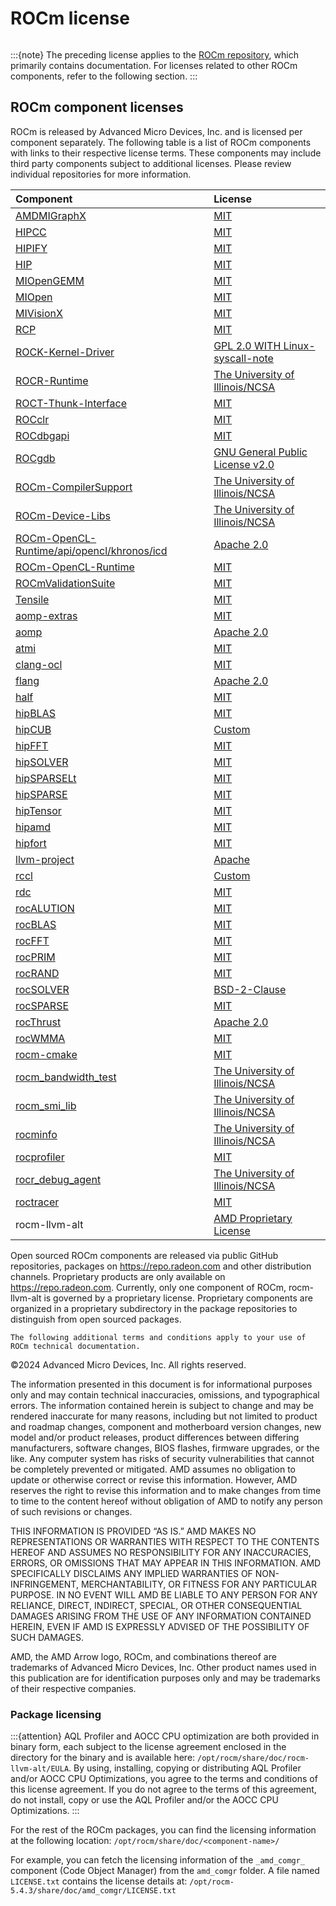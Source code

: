 <head>
  <meta charset="UTF-8">
  <meta name="description" content="ROCm licensing terms">
  <meta name="keywords" content="license, licensing terms">
</head>

# ROCm license

```{include} ../../LICENSE
```

:::{note}
The preceding license applies to the [ROCm repository](https://github.com/ROCm/ROCm), which
primarily contains documentation. For licenses related to other ROCm components, refer to the
following section.
:::

## ROCm component licenses

ROCm is released by Advanced Micro Devices, Inc. and is licensed per component separately.
The following table is a list of ROCm components with links to their respective license
terms. These components may include third party components subject to
additional licenses. Please review individual repositories for more information.

<!-- spellcheck-disable -->
| Component | License |
|:---------------------|:-------------------------|
| [AMDMIGraphX](https://github.com/ROCm/AMDMIGraphX/) | [MIT](https://github.com/ROCm/AMDMIGraphX/blob/develop/LICENSE) |
| [HIPCC](https://github.com/ROCm/HIPCC/blob/develop/LICENSE.txt) | [MIT](https://github.com/ROCm/HIPCC/blob/develop/LICENSE.txt) |
| [HIPIFY](https://github.com/ROCm/HIPIFY/) | [MIT](https://github.com/ROCm/HIPIFY/blob/amd-staging/LICENSE.txt) |
| [HIP](https://github.com/ROCm/HIP/) | [MIT](https://github.com/ROCm/HIP/blob/develop/LICENSE.txt) |
| [MIOpenGEMM](https://github.com/ROCm/MIOpenGEMM/) | [MIT](https://github.com/ROCm/MIOpenGEMM/blob/master/LICENSE.txt) |
| [MIOpen](https://github.com/ROCm/MIOpen/) | [MIT](https://github.com/ROCm/MIOpen/blob/master/LICENSE.txt) |
| [MIVisionX](https://github.com/ROCm/MIVisionX/) | [MIT](https://github.com/ROCm/MIVisionX/blob/master/LICENSE.txt) |
| [RCP](https://github.com/GPUOpen-Tools/radeon_compute_profiler/) | [MIT](https://github.com/GPUOpen-Tools/radeon_compute_profiler/blob/master/LICENSE) |
| [ROCK-Kernel-Driver](https://github.com/ROCm/ROCK-Kernel-Driver/) | [GPL 2.0 WITH Linux-syscall-note](https://github.com/ROCm/ROCK-Kernel-Driver/blob/master/COPYING) |
| [ROCR-Runtime](https://github.com/ROCm/ROCR-Runtime/) | [The University of Illinois/NCSA](https://github.com/ROCm/ROCR-Runtime/blob/master/LICENSE.txt) |
| [ROCT-Thunk-Interface](https://github.com/ROCm/ROCT-Thunk-Interface/) | [MIT](https://github.com/ROCm/ROCT-Thunk-Interface/blob/master/LICENSE.md) |
| [ROCclr](https://github.com/ROCm/ROCclr/) | [MIT](https://github.com/ROCm/ROCclr/blob/develop/LICENSE.txt) |
| [ROCdbgapi](https://github.com/ROCm/ROCdbgapi/) | [MIT](https://github.com/ROCm/ROCdbgapi/blob/amd-master/LICENSE.txt) |
| [ROCgdb](https://github.com/ROCm/ROCgdb/) | [GNU General Public License v2.0](https://github.com/ROCm/ROCgdb/blob/amd-master/COPYING) |
| [ROCm-CompilerSupport](https://github.com/ROCm/ROCm-CompilerSupport/) | [The University of Illinois/NCSA](https://github.com/ROCm/ROCm-CompilerSupport/blob/amd-stg-open/LICENSE.txt) |
| [ROCm-Device-Libs](https://github.com/ROCm/ROCm-Device-Libs/) | [The University of Illinois/NCSA](https://github.com/ROCm/ROCm-Device-Libs/blob/amd-stg-open/LICENSE.TXT) |
| [ROCm-OpenCL-Runtime/api/opencl/khronos/icd](https://github.com/KhronosGroup/OpenCL-ICD-Loader/) | [Apache 2.0](https://github.com/KhronosGroup/OpenCL-ICD-Loader/blob/main/LICENSE) |
| [ROCm-OpenCL-Runtime](https://github.com/ROCm/ROCm-OpenCL-Runtime/) | [MIT](https://github.com/ROCm/ROCm-OpenCL-Runtime/blob/develop/LICENSE.txt) |
| [ROCmValidationSuite](https://github.com/ROCm/ROCmValidationSuite/) | [MIT](https://github.com/ROCm/ROCmValidationSuite/blob/master/LICENSE) |
| [Tensile](https://github.com/ROCm/Tensile/) | [MIT](https://github.com/ROCm/Tensile/blob/develop/LICENSE.md) |
| [aomp-extras](https://github.com/ROCm/aomp-extras/) | [MIT](https://github.com/ROCm/aomp-extras/blob/aomp-dev/LICENSE) |
| [aomp](https://github.com/ROCm/aomp/) | [Apache 2.0](https://github.com/ROCm/aomp/blob/aomp-dev/LICENSE) |
| [atmi](https://github.com/ROCm/atmi/) | [MIT](https://github.com/ROCm/atmi/blob/master/LICENSE.txt) |
| [clang-ocl](https://github.com/ROCm/clang-ocl/) | [MIT](https://github.com/ROCm/clang-ocl/blob/master/LICENSE) |
| [flang](https://github.com/ROCm/flang/) | [Apache 2.0](https://github.com/ROCm/flang/blob/master/LICENSE.txt) |
| [half](https://github.com/ROCm/half/) | [MIT](https://github.com/ROCm/half/blob/master/LICENSE.txt) |
| [hipBLAS](https://github.com/ROCm/hipBLAS/) | [MIT](https://github.com/ROCm/hipBLAS/blob/develop/LICENSE.md) |
| [hipCUB](https://github.com/ROCm/hipCUB/) | [Custom](https://github.com/ROCm/hipCUB/blob/develop/LICENSE.txt) |
| [hipFFT](https://github.com/ROCm/hipFFT/) | [MIT](https://github.com/ROCm/hipFFT/blob/develop/LICENSE.md) |
| [hipSOLVER](https://github.com/ROCm/hipSOLVER/) | [MIT](https://github.com/ROCm/hipSOLVER/blob/develop/LICENSE.md) |
| [hipSPARSELt](https://github.com/ROCm/hipSPARSELt/) | [MIT](https://github.com/ROCm/hipSPARSELt/blob/develop/LICENSE.md) |
| [hipSPARSE](https://github.com/ROCm/hipSPARSE/) | [MIT](https://github.com/ROCm/hipSPARSE/blob/develop/LICENSE.md) |
| [hipTensor](https://github.com/ROCm/hipTensor) | [MIT](https://github.com/ROCm/hipTensor/blob/develop/LICENSE) |
| [hipamd](https://github.com/ROCm/hipamd/) | [MIT](https://github.com/ROCm/hipamd/blob/develop/LICENSE.txt) |
| [hipfort](https://github.com/ROCm/hipfort/) | [MIT](https://github.com/ROCm/hipfort/blob/master/LICENSE) |
| [llvm-project](https://github.com/ROCm/llvm-project/) | [Apache](https://github.com/ROCm/llvm-project/blob/main/LICENSE.TXT) |
| [rccl](https://github.com/ROCm/rccl/) | [Custom](https://github.com/ROCm/rccl/blob/develop/LICENSE.txt) |
| [rdc](https://github.com/ROCm/rdc/) | [MIT](https://github.com/ROCm/rdc/blob/master/LICENSE) |
| [rocALUTION](https://github.com/ROCm/rocALUTION/) | [MIT](https://github.com/ROCm/rocALUTION/blob/develop/LICENSE.md) |
| [rocBLAS](https://github.com/ROCm/rocBLAS/) | [MIT](https://github.com/ROCm/rocBLAS/blob/develop/LICENSE.md) |
| [rocFFT](https://github.com/ROCm/rocFFT/) | [MIT](https://github.com/ROCm/rocFFT/blob/develop/LICENSE.md) |
| [rocPRIM](https://github.com/ROCm/rocPRIM/) | [MIT](https://github.com/ROCm/rocPRIM/blob/develop/LICENSE.txt) |
| [rocRAND](https://github.com/ROCm/rocRAND/) | [MIT](https://github.com/ROCm/rocRAND/blob/develop/LICENSE.txt) |
| [rocSOLVER](https://github.com/ROCm/rocSOLVER/) | [BSD-2-Clause](https://github.com/ROCm/rocSOLVER/blob/develop/LICENSE.md) |
| [rocSPARSE](https://github.com/ROCm/rocSPARSE/) | [MIT](https://github.com/ROCm/rocSPARSE/blob/develop/LICENSE.md) |
| [rocThrust](https://github.com/ROCm/rocThrust/) | [Apache 2.0](https://github.com/ROCm/rocThrust/blob/develop/LICENSE) |
| [rocWMMA](https://github.com/ROCm/rocWMMA/) | [MIT](https://github.com/ROCm/rocWMMA/blob/develop/LICENSE.md) |
| [rocm-cmake](https://github.com/ROCm/rocm-cmake/) | [MIT](https://github.com/ROCm/rocm-cmake/blob/develop/LICENSE) |
| [rocm_bandwidth_test](https://github.com/ROCm/rocm_bandwidth_test/) | [The University of Illinois/NCSA](https://github.com/ROCm/rocm_bandwidth_test/blob/master/LICENSE.txt) |
| [rocm_smi_lib](https://github.com/ROCm/rocm_smi_lib/) | [The University of Illinois/NCSA](https://github.com/ROCm/rocm_smi_lib/blob/master/License.txt) |
| [rocminfo](https://github.com/ROCm/rocminfo/) | [The University of Illinois/NCSA](https://github.com/ROCm/rocminfo/blob/master/License.txt) |
| [rocprofiler](https://github.com/ROCm/rocprofiler/) | [MIT](https://github.com/ROCm/rocprofiler/blob/amd-master/LICENSE) |
| [rocr_debug_agent](https://github.com/ROCm/rocr_debug_agent/) | [The University of Illinois/NCSA](https://github.com/ROCm/rocr_debug_agent/blob/master/LICENSE.txt) |
| [roctracer](https://github.com/ROCm/roctracer/) | [MIT](https://github.com/ROCm/roctracer/blob/amd-master/LICENSE) |
| rocm-llvm-alt | [AMD Proprietary License](https://www.amd.com/en/support/amd-software-eula)

Open sourced ROCm components are released via public GitHub
repositories, packages on https://repo.radeon.com and other distribution channels.
Proprietary products are only available on https://repo.radeon.com. Currently, only
one component of ROCm, rocm-llvm-alt is governed by a proprietary license.
Proprietary components are organized in a proprietary subdirectory in the package
repositories to distinguish from open sourced packages.

```{note}
The following additional terms and conditions apply to your use of ROCm technical documentation.
```

©2024 Advanced Micro Devices, Inc. All rights reserved.

The information presented in this document is for informational purposes only
and may contain technical inaccuracies, omissions, and typographical errors. The
information contained herein is subject to change and may be rendered inaccurate
for many reasons, including but not limited to product and roadmap changes,
component and motherboard version changes, new model and/or product releases,
product differences between differing manufacturers, software changes, BIOS
flashes, firmware upgrades, or the like. Any computer system has risks of
security vulnerabilities that cannot be completely prevented or mitigated. AMD
assumes no obligation to update or otherwise correct or revise this information.
However, AMD reserves the right to revise this information and to make changes
from time to time to the content hereof without obligation of AMD to notify any
person of such revisions or changes.

THIS INFORMATION IS PROVIDED “AS IS.” AMD MAKES NO REPRESENTATIONS OR WARRANTIES
WITH RESPECT TO THE CONTENTS HEREOF AND ASSUMES NO RESPONSIBILITY FOR ANY
INACCURACIES, ERRORS, OR OMISSIONS THAT MAY APPEAR IN THIS INFORMATION. AMD
SPECIFICALLY DISCLAIMS ANY IMPLIED WARRANTIES OF NON-INFRINGEMENT,
MERCHANTABILITY, OR FITNESS FOR ANY PARTICULAR PURPOSE. IN NO EVENT WILL AMD BE
LIABLE TO ANY PERSON FOR ANY RELIANCE, DIRECT, INDIRECT, SPECIAL, OR OTHER
CONSEQUENTIAL DAMAGES ARISING FROM THE USE OF ANY INFORMATION CONTAINED HEREIN,
EVEN IF AMD IS EXPRESSLY ADVISED OF THE POSSIBILITY OF SUCH DAMAGES.

AMD, the AMD Arrow logo, ROCm, and combinations thereof are trademarks of
Advanced Micro Devices, Inc. Other product names used in this publication are
for identification purposes only and may be trademarks of their respective
companies.

### Package licensing

:::{attention}
AQL Profiler and AOCC CPU optimization are both provided in binary form, each
subject to the license agreement enclosed in the directory for the binary and is
available here: `/opt/rocm/share/doc/rocm-llvm-alt/EULA`. By using, installing,
copying or distributing AQL Profiler and/or AOCC CPU Optimizations, you agree to
the terms and conditions of this license agreement. If you do not agree to the
terms of this agreement, do not install, copy or use the AQL Profiler and/or the
AOCC CPU Optimizations.
:::

For the rest of the ROCm packages, you can find the licensing information at the
following location: `/opt/rocm/share/doc/<component-name>/`

For example, you can fetch the licensing information of the `_amd_comgr_`
component (Code Object Manager) from the `amd_comgr` folder. A file named
`LICENSE.txt` contains the license details at:
`/opt/rocm-5.4.3/share/doc/amd_comgr/LICENSE.txt`
